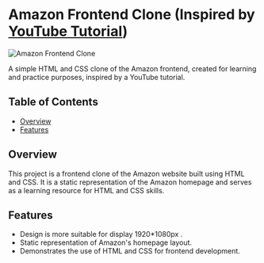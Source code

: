 # Amazon Frontend Clone (Inspired by [YouTube Tutorial]([link-to-youtube-video](https://youtu.be/nGhKIC_7Mkk?feature=shared)))

![Amazon Frontend Clone](E:\C++\LEARNING\WebDev\AmazonClone\amazon_logo.png)

A simple HTML and CSS clone of the Amazon frontend, created for learning and practice purposes, inspired by a YouTube tutorial.

## Table of Contents

- [Overview](#overview)
- [Features](#features)

## Overview

This project is a frontend clone of the Amazon website built using HTML and CSS. It is a static representation of the Amazon homepage and serves as a learning resource for HTML and CSS skills.

## Features

- Design is more suitable for display 1920*1080px .
- Static representation of Amazon's homepage layout.
- Demonstrates the use of HTML and CSS for frontend development.
